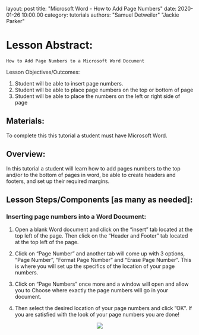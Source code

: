 layout: post
title: "Microsoft Word - How to Add Page Numbers" 
date:   2020-01-26 10:00:00
category: tutorials
authors: "Samuel Detweiler" "Jackie Parker"

# Lesson Abstract: 

	How to Add Page Numbers to a Microsoft Word Document


Lesson Objectives/Outcomes: 

1. Student will be able to insert page numbers.
2. Student will be able to place page numbers on the top or bottom of page
3. Student will be able to place the numbers on the left or right side of page 
## Materials:
To complete this this tutorial a student must have Microsoft Word.

## Overview:
In this tutorial a student will learn how to add pages numbers to the top and/or to the bottom of pages in word, be able to create headers and footers, and set up their required margins.

## Lesson Steps/Components [as many as needed]:

### Inserting page numbers into a Word Document:

1. Open a blank Word document and click on the “insert” tab located at the top left of the page.
Then click on the “Header and Footer” tab located at the top left of the page.

2. Click on “Page Number” and another tab will come up with 3 options, “Page Number”, “Format Page Number” and “Erase Page Number”. This is where you will set up the specifics of the location of your page numbers.

3. Click on “Page Numbers” once more and  a window will open and allow you to Choose where exactly the page numbers will go in your document. 

4. Then select the desired location of your page numbers and click ”OK”. If you are satisfied with the look of your page numbers you are done!

<p align="center">
  <img src="https://user-images.githubusercontent.com/59670795/73140141-4c3b9a00-402a-11ea-8762-5357a840eea4.png" >
</p>
